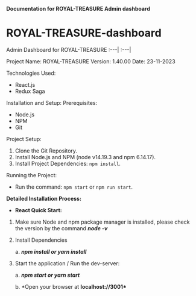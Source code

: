 **Documentation for ROYAL-TREASURE Admin dashboard**

# ROYAL-TREASURE-dashboard

Admin Dashboard for ROYAL-TREASURE :---| :---|

Project Name: ROYAL-TREASURE
Version: 1.40.00
Date: 23-11-2023

Technologies Used:

- React.js
- Redux Saga

Installation and Setup:
Prerequisites:

- Node.js
- NPM
- Git

Project Setup:

1. Clone the Git Repository.
2. Install Node.js and NPM (node v14.19.3 and npm 6.14.17).
3. Install Project Dependencies: `npm install`.

Running the Project:

- Run the command: `npm start` or `npm run start`.

**Detailed Installation Process:**

- **React Quick Start:**

1.  Make sure Node and npm package manager is installed, please check
    the version by the command **_node -v_**

2.  Install Dependencies

    a. **_npm install or yarn install_**

3.  Start the application / Run the dev-server:

    a. **_npm start or yarn start_**

    b. \*Open your browser at **localhost://3001\***
